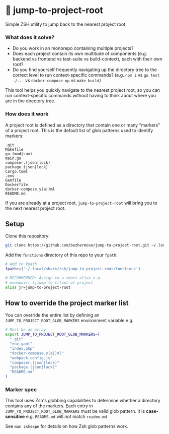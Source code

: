 # 🐇 jump-to-project-root

Simple ZSH utility to jump back to the nearest project root.

### What does it solve?

- Do you work in an monorepo containing multiple projects?
- Does each project contain its own multitude of components (e.g. backend vs frontend vs test-suite vs build-context), each with their own root?
- Do you find yourself frequently navigating up the directory tree to the correct level to run context-specific commands? (e.g. `npm i` vs `go test ./...` vs `docker-compose up` vs `make build`)

This tool helps you quickly navigate to the nearest project root, so you can run context-specific commands without having to think about where you are in the directory tree.

### How does it work

A project root is defined as a directory that contain one or many "markers" of a project root. This is the default list of glob patterns used to identify markers:

```
.git
Makefile
go.(mod|sum)
main.go
composer.(json|lock)
package.(json|lock)
Cargo.toml
.env
Gemfile
Dockerfile
docker-compose.y(a|)ml
README.md
```

If you are already at a project root, `jump-to-project-root` will bring you to the next nearest project root.

## Setup

Clone this repository:

```sh
git clone https://github.com/bezhermoso/jump-to-project-root.git ~/.local/share/zsh/jump-to-project-root

```

Add the `functions` directory of this repo to your `fpath`:

```sh
# Add to fpath
fpath+=('~/.local/share/zsh/jump-to-project-root/functions')

# RECOMMENDED: Assign to a short alias e.g.
# mnemonic: (j)ump to (r)oot of project
alias jr=jump-to-project-root
```

## How to override the project marker list

You can override the entire list by defining an `JUMP_TO_PROJECT_ROOT_GLOB_MARKERS` environment variable e.g.

```sh
# Must be an array
export JUMP_TO_PROJECT_ROOT_GLOB_MARKERS=(
  ".git"
  "env.yaml"
  "index.php"
  "docker-compose.y(a|)ml"
  "webpack.config.js"
  "composer.(json|lock)"
  "package.(json|lock)"
  "README.md"
)
```

### Marker spec

This tool uses Zsh's globbing capabilities to determine whether a directory contains any of the markers. Each entry in
`JUMP_TO_PROJECT_ROOT_GLOB_MARKERS` must be valid glob pattern. It is **case-sensitive** e.g. `README.md` will _not_
match `readme.md`

See `man zshexpn` for details on how Zsh glob patterns work.

